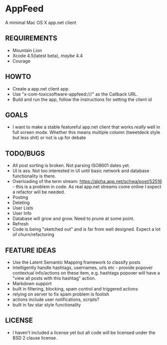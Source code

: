 # AppFeed

A minimal Mac OS X app.net client

## REQUIREMENTS

* Mountain Lion
* Xcode 4.5(latest beta), _maybe_ 4.4
* Courage

## HOWTO

* Create a app.net client app.
* Use "x-com-toxicsoftware-appfeed:///" as the Callback URL.
* Build and run the app, follow the instructions for setting the client id

## GOALS

* I want to make a stable featureful app.net client that works _really_ well in full screen mode. Whether this means multiple column (tweetdeck style but less shit) or not is up for debate

## TODO/BUGS

* All post sorting is broken. Not parsing ISO8601 dates yet.
* UI is ass. Not too interested in UI until basic network and database functionality is there.
* Overloading of the term stream: https://alpha.app.net/schwa/post/52516 - this is a problem in code. As real app.net streams come online I expect a refactor will be needed.
* Posting
* Deleting
* User Lists
* User Info
* Database will grow and grow. Need to prune at some point.
* Refresh
* Code is being "sketched out" and is far from well designed. Expect a lot of churn/refactoring

## FEATURE IDEAS
* Use the Latent Semantic Mapping framework to classify posts
* Intelligently handle hashtags, usernames, urls etc - provide popover contextual info/actions on these item, e.g. hashtags popover will have a "view all posts with this hashtag" action.
* Markdown support
* built in filtering, blocking, spam control and triggered actions
* relying on server to fix spam problem is foolish
* actions include user notifications, scripts?
* built in fav star style functionality

## LICENSE

* I haven't included a license yet but all code will be licensed under the BSD 2 clause license.
